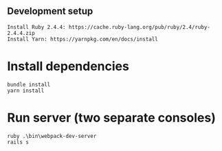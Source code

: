 ## Development setup
    Install Ruby 2.4.4: https://cache.ruby-lang.org/pub/ruby/2.4/ruby-2.4.4.zip
    Install Yarn: https://yarnpkg.com/en/docs/install

# Install dependencies
    bundle install
    yarn install
    
# Run server (two separate consoles)
    ruby .\bin\webpack-dev-server
    rails s
